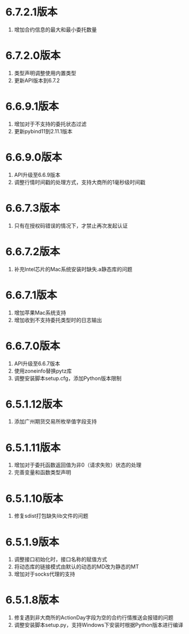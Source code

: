 # 6.7.2.1版本

1. 增加合约信息的最大和最小委托数量

# 6.7.2.0版本

1. 类型声明调整使用内置类型
2. 更新API版本到6.7.2

# 6.6.9.1版本

1. 增加对于不支持的委托状态过滤
2. 更新pybind11到2.11.1版本

# 6.6.9.0版本

1. API升级至6.6.9版本
2. 调整行情时间戳的处理方式，支持大商所的1毫秒级时间戳

# 6.6.7.3版本 

1. 只有在授权码错误的情况下，才禁止再次发起认证

# 6.6.7.2版本

1. 补充Intel芯片的Mac系统安装时缺失.a静态库的问题

# 6.6.7.1版本

1. 增加苹果Mac系统支持
2. 增加收到不支持委托类型时的日志输出

# 6.6.7.0版本

1. API升级至6.6.7版本
2. 使用zoneinfo替换pytz库
3. 调整安装脚本setup.cfg，添加Python版本限制

# 6.5.1.12版本

1. 添加广州期货交易所枚举值字段支持

# 6.5.1.11版本

1. 增加对于委托函数返回值为非0（请求失败）状态的处理
2. 完善变量和函数类型声明

# 6.5.1.10版本

1. 修复sdist打包缺失lib文件的问题

# 6.5.1.9版本

1. 调整接口初始化时，接口名称的赋值方式
2. 将动态库的链接模式由默认的动态的MD改为静态的MT
3. 增加对于socks代理的支持

# 6.5.1.8版本

1. 修复遇到非大商所的ActionDay字段为空的合约行情推送会报错的问题
2. 调整安装脚本setup.py，支持Windows下安装时根据Python版本进行编译
